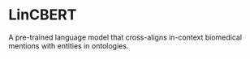 # LinCBERT
A pre-trained language model that cross-aligns in-context biomedical mentions with entities in ontologies.

